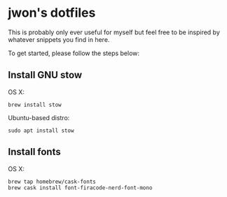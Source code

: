 # jwon's dotfiles
This is probably only ever useful for myself but feel free to be inspired by whatever snippets you find in here.

To get started, please follow the steps below:

## Install GNU stow
OS X:
```
brew install stow
```
Ubuntu-based distro:
```
sudo apt install stow
```

## Install fonts
OS X:
```
brew tap homebrew/cask-fonts
brew cask install font-firacode-nerd-font-mono
```
